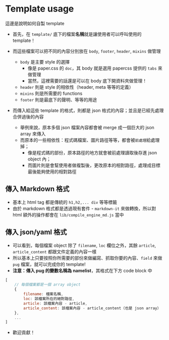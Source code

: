 # Template usage

這邊是說明如何自製 template 

* 首先，在 `template/` 底下的檔案**名稱**就是讓使用者可以呼叫使用的 template！
* 而這些檔案可以把不同的內容分別放在 `body`, `footer`, `header`, `mixins` 做管理
    * `body` 是主要 style 的選擇
        * 像是 paper.css 的 `doc`，其 body 就是選用 papercss 提供的 `tabs` 來做管理
        * 當然，這裡需要的話還是可以在 body 底下開資料夾做管理！
    * `header` 則是 style 的相依性（header, meta 等等的定義）
    * `mixins` 則是所需要的 functions
    * `footer` 則是最底下的聲明、等等的用途

* 而傳入給這些 template 的格式，則都是 json 格式的內容；並且是已經先處理合併過後的內容
    * 舉例來說，原本多個 json 檔案內容都會被 merge 成一個巨大的 json array 來傳入
    * 而原本的一些相依性：程式碼檔案、圖片路徑等等，都會被`前處理`給處理掉；
        * 像是程式碼的部份，原本路徑的地方就會被前處理讀取後存進 json object 內；
        * 而圖片則是會幫使用者做複製後，更改原本的相對路徑，處理成目標最後能夠使用的相對路徑

## 傳入 Markdown 格式

* 基本上 html tag 都是傳統的 `h1,h2,... div` 等等標籤
* 由於 markdown 格式都是透過現有套件 - `markdown-it` 來做轉換，所以對 html 額外的操作都會在 `lib/compile_engine_md.js` 當中

## 傳入 json/yaml 格式

* 可以看到，每個檔案 object 除了 `filename`, `loc` 欄位之外，其餘 `article`, `article_content` 都跟文件定義的內容一樣
* 所以基本上只要按照你所需要的部份來做編寫、抓取你要的內容、`field` 來做 `pug` 檔案，就可以完成你的 template!
* **注意：傳入 pug 的變數名稱為 namelist**，其格式在下方 code block 中
```js
[
    // 每個檔案都是一個 array object
    {
        filename: 檔案名稱,
        loc: 該檔案所在的絕對路徑,
        article: 該檔案內容 - article,
        article_content: 該檔案內容 - article_content（也是 json array）
    },
    ...
]

```

* 歡迎貢獻！
